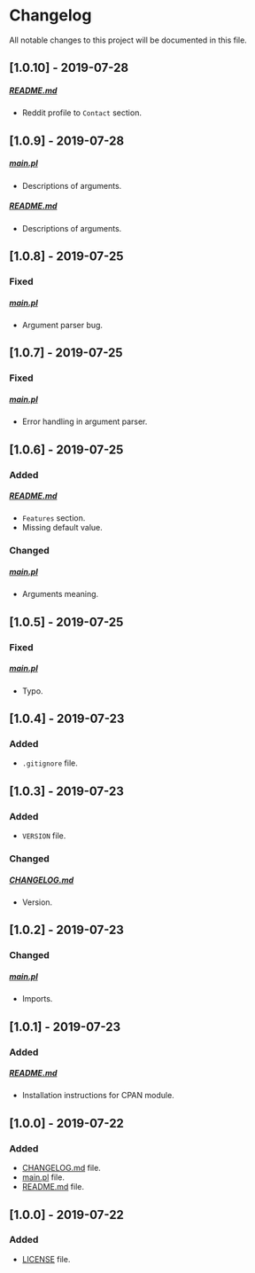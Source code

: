 # Changelog

All notable changes to this project will be documented in this file.

## [1.0.10] - 2019-07-28

##### [README.md](README.md)

- Reddit profile to `Contact` section.

## [1.0.9] - 2019-07-28

##### [main.pl](main.pl)

- Descriptions of arguments.

##### [README.md](README.md)

- Descriptions of arguments.

## [1.0.8] - 2019-07-25

### Fixed

##### [main.pl](main.pl)

- Argument parser bug.

## [1.0.7] - 2019-07-25

### Fixed

##### [main.pl](main.pl)

- Error handling in argument parser.

## [1.0.6] - 2019-07-25

### Added

##### [README.md](README.md)

- `Features` section.
- Missing default value.

### Changed

##### [main.pl](main.pl)

- Arguments meaning.

## [1.0.5] - 2019-07-25

### Fixed

##### [main.pl](main.pl)

- Typo.

## [1.0.4] - 2019-07-23

### Added

- `.gitignore` file.

## [1.0.3] - 2019-07-23

### Added

- `VERSION` file.

### Changed

##### [CHANGELOG.md](CHANGELOG.md)

- Version.

## [1.0.2] - 2019-07-23

### Changed

##### [main.pl](main.pl)

- Imports.

## [1.0.1] - 2019-07-23

### Added

##### [README.md](README.md)

- Installation instructions for CPAN module.

## [1.0.0] - 2019-07-22

### Added

- [CHANGELOG.md](CHANGELOG.md) file.
- [main.pl](main.pl) file.
- [README.md](README.md) file.

## [1.0.0] - 2019-07-22

### Added

- [LICENSE](LICENSE) file.
